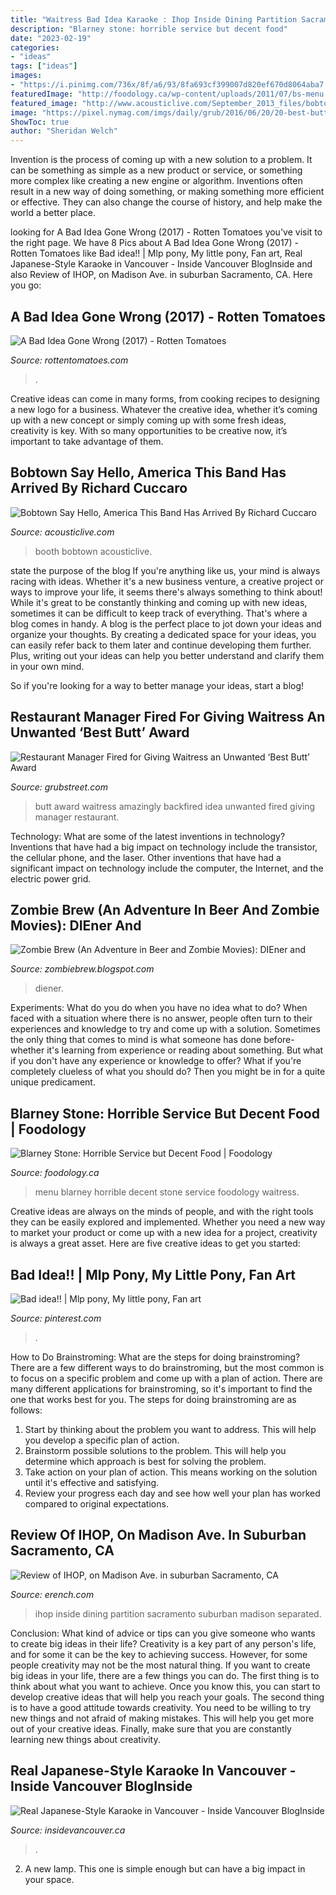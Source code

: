 ```yaml
---
title: "Waitress Bad Idea Karaoke : Ihop Inside Dining Partition Sacramento Suburban Madison Separated"
description: "Blarney stone: horrible service but decent food"
date: "2023-02-19"
categories:
- "ideas"
tags: ["ideas"]
images:
- "https://i.pinimg.com/736x/8f/a6/93/8fa693cf399007d820ef670d8064aba7.jpg"
featuredImage: "http://foodology.ca/wp-content/uploads/2011/07/bs-menu.jpg"
featured_image: "http://www.acousticlive.com/September_2013_files/bobtown-seated.jpg"
image: "https://pixel.nymag.com/imgs/daily/grub/2016/06/20/20-best-butt.w700.h700.jpg"
ShowToc: true
author: "Sheridan Welch"
---
```



Invention is the process of coming up with a new solution to a problem. It can be something as simple as a new product or service, or something more complex like creating a new engine or algorithm. Inventions often result in a new way of doing something, or making something more efficient or effective. They can also change the course of history, and help make the world a better place.

	

		
looking for A Bad Idea Gone Wrong (2017) - Rotten Tomatoes you've visit to the right page. We have 8 Pics about A Bad Idea Gone Wrong (2017) - Rotten Tomatoes like Bad idea!! | Mlp pony, My little pony, Fan art, Real Japanese-Style Karaoke in Vancouver - Inside Vancouver BlogInside and also Review of IHOP, on Madison Ave. in suburban Sacramento, CA. Here you go:
		
    
## A Bad Idea Gone Wrong (2017) - Rotten Tomatoes

<img loading=lazy src="https://resizing.flixster.com/KMjhF_oAxng4_0fDjV3aNeLfGAA=/300x300/v2/https://flxt.tmsimg.com/assets/p14020080_i_h9_aa.jpg" onerror="this.onerror=null;this.src='https://tse1.mm.bing.net/th?id=OIP.T7C6kqJgYCaYnnlKPnMoOAAAAA&amp;pid=15.1';" alt="A Bad Idea Gone Wrong (2017) - Rotten Tomatoes">

_Source: rottentomatoes.com_

>. 

	

Creative ideas can come in many forms, from cooking recipes to designing a new logo for a business. Whatever the creative idea, whether it’s coming up with a new concept or simply coming up with some fresh ideas, creativity is key. With so many opportunities to be creative now, it’s important to take advantage of them.

    
## Bobtown Say Hello, America This Band Has Arrived By Richard Cuccaro

<img loading=lazy src="http://www.acousticlive.com/September_2013_files/bobtown-seated.jpg" onerror="this.onerror=null;this.src='https://tse3.mm.bing.net/th?id=OIP.azgNYIhWI2JkwqiGoeC8tgHaFj&amp;pid=15.1';" alt="Bobtown Say Hello, America This Band Has Arrived By Richard Cuccaro">

_Source: acousticlive.com_

>booth bobtown acousticlive. 

	

state the purpose of the blog
If you're anything like us, your mind is always racing with ideas. Whether it's a new business venture, a creative project or ways to improve your life, it seems there's always something to think about! While it's great to be constantly thinking and coming up with new ideas, sometimes it can be difficult to keep track of everything. That's where a blog comes in handy.
A blog is the perfect place to jot down your ideas and organize your thoughts. By creating a dedicated space for your ideas, you can easily refer back to them later and continue developing them further. Plus, writing out your ideas can help you better understand and clarify them in your own mind.

So if you're looking for a way to better manage your ideas, start a blog!

    
## Restaurant Manager Fired For Giving Waitress An Unwanted ‘Best Butt’ Award

<img loading=lazy src="https://pixel.nymag.com/imgs/daily/grub/2016/06/20/20-best-butt.w700.h700.jpg" onerror="this.onerror=null;this.src='https://tse3.mm.bing.net/th?id=OIP.In1vBxVQhpP6jo2VP_zewgHaHa&amp;pid=15.1';" alt="Restaurant Manager Fired for Giving Waitress an Unwanted ‘Best Butt’ Award">

_Source: grubstreet.com_

>butt award waitress amazingly backfired idea unwanted fired giving manager restaurant. 

	

Technology: What are some of the latest inventions in technology?
Inventions that have had a big impact on technology include the transistor, the cellular phone, and the laser. Other inventions that have had a significant impact on technology include the computer, the Internet, and the electric power grid.

    
## Zombie Brew (An Adventure In Beer And Zombie Movies): DIEner And

<img loading=lazy src="http://4.bp.blogspot.com/-ApKrcwT354U/Tg6nL_PH3GI/AAAAAAAAAVM/IRuWSi8-ROw/w1200-h630-p-k-no-nu/Cover+1.JPG" onerror="this.onerror=null;this.src='https://tse4.mm.bing.net/th?id=OIP.UpqbpcD32tzcmg-Ac8n-SQHaEt&amp;pid=15.1';" alt="Zombie Brew (An Adventure in Beer and Zombie Movies): DIEner and">

_Source: zombiebrew.blogspot.com_

>diener. 

	

Experiments: What do you do when you have no idea what to do?
When faced with a situation where there is no answer, people often turn to their experiences and knowledge to try and come up with a solution. Sometimes the only thing that comes to mind is what someone has done before- whether it's learning from experience or reading about something. But what if you don't have any experience or knowledge to offer? What if you're completely clueless of what you should do? Then you might be in for a quite unique predicament.

    
## Blarney Stone: Horrible Service But Decent Food | Foodology

<img loading=lazy src="http://foodology.ca/wp-content/uploads/2011/07/bs-menu.jpg" onerror="this.onerror=null;this.src='https://tse4.mm.bing.net/th?id=OIP.6zIRZAhumHHdZHMPPkj4ywHaJ6&amp;pid=15.1';" alt="Blarney Stone: Horrible Service but Decent Food | Foodology">

_Source: foodology.ca_

>menu blarney horrible decent stone service foodology waitress. 

	

Creative ideas are always on the minds of people, and with the right tools they can be easily explored and implemented. Whether you need a new way to market your product or come up with a new idea for a project, creativity is always a great asset. Here are five creative ideas to get you started:

    
## Bad Idea!! | Mlp Pony, My Little Pony, Fan Art

<img loading=lazy src="https://i.pinimg.com/736x/8f/a6/93/8fa693cf399007d820ef670d8064aba7.jpg" onerror="this.onerror=null;this.src='https://tse3.mm.bing.net/th?id=OIP.rY6S2N53EYXaBRjAkr7hCwHaI7&amp;pid=15.1';" alt="Bad idea!! | Mlp pony, My little pony, Fan art">

_Source: pinterest.com_

>. 

	

How to Do Brainstroming: What are the steps for doing brainstroming?
There are a few different ways to do brainstroming, but the most common is to focus on a specific problem and come up with a plan of action. There are many different applications for brainstroming, so it's important to find the one that works best for you. The steps for doing brainstroming are as follows: 
1. Start by thinking about the problem you want to address. This will help you develop a specific plan of action.
2. Brainstorm possible solutions to the problem. This will help you determine which approach is best for solving the problem.
3. Take action on your plan of action. This means working on the solution until it's effective and satisfying. 
4. Review your progress each day and see how well your plan has worked compared to original expectations.

    
## Review Of IHOP, On Madison Ave. In Suburban Sacramento, CA

<img loading=lazy src="http://www.erench.com/RESTAUR/CALIF/BRKCLUB/IHP/i02.jpg" onerror="this.onerror=null;this.src='https://tse1.mm.bing.net/th?id=OIP.WXct0lDNDazC1iGeDzudFQHaE4&amp;pid=15.1';" alt="Review of IHOP, on Madison Ave. in suburban Sacramento, CA">

_Source: erench.com_

>ihop inside dining partition sacramento suburban madison separated. 

	

Conclusion: What kind of advice or tips can you give someone who wants to create big ideas in their life?
Creativity is a key part of any person's life, and for some it can be the key to achieving success. However, for some people creativity may not be the most natural thing. If you want to create big ideas in your life, there are a few things you can do. The first thing is to think about what you want to achieve. Once you know this, you can start to develop creative ideas that will help you reach your goals. The second thing is to have a good attitude towards creativity. You need to be willing to try new things and not afraid of making mistakes. This will help you get more out of your creative ideas. Finally, make sure that you are constantly learning new things about creativity.

    
## Real Japanese-Style Karaoke In Vancouver - Inside Vancouver BlogInside

<img loading=lazy src="https://www.insidevancouver.ca/wp-content/uploads/2010/11/karaoke-small-550x413.jpg" onerror="this.onerror=null;this.src='https://tse4.mm.bing.net/th?id=OIP.soYvUBVO7xvr3m0taAQslgHaFj&amp;pid=15.1';" alt="Real Japanese-Style Karaoke in Vancouver - Inside Vancouver BlogInside">

_Source: insidevancouver.ca_

>. 

	

2. A new lamp. This one is simple enough but can have a big impact in your space.

